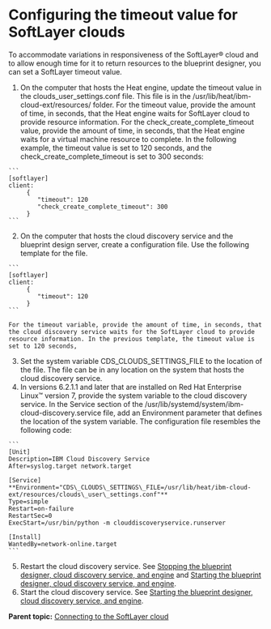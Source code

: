 # Configuring the timeout value for SoftLayer clouds

To accommodate variations in responsiveness of the SoftLayer® cloud and to allow enough time for it to return resources to the blueprint designer, you can set a SoftLayer timeout value.

1.   On the computer that hosts the Heat engine, update the timeout value in the clouds\_user\_settings.conf file. This file is in the /usr/lib/heat/ibm-cloud-ext/resources/ folder. For the timeout value, provide the amount of time, in seconds, that the Heat engine waits for SoftLayer cloud to provide resource information. For the check\_create\_complete\_timeout value, provide the amount of time, in seconds, that the Heat engine waits for a virtual machine resource to complete. In the following example, the timeout value is set to 120 seconds, and the check\_create\_complete\_timeout is set to 300 seconds:

    ```
    [softlayer]
    client:
         {
            "timeout": 120
            "check_create_complete_timeout": 300
         }
    ```

2.   On the computer that hosts the cloud discovery service and the blueprint design server, create a configuration file. Use the following template for the file.

    ```
    [softlayer]
    client:
         {
            "timeout": 120
         }
    ```

    For the timeout variable, provide the amount of time, in seconds, that the cloud discovery service waits for the SoftLayer cloud to provide resource information. In the previous template, the timeout value is set to 120 seconds,

3.   Set the system variable CDS\_CLOUDS\_SETTINGS\_FILE to the location of the file. The file can be in any location on the system that hosts the cloud discovery service.
4.   In versions 6.2.1.1 and later that are installed on Red Hat Enterprise Linux™ version 7, provide the system variable to the cloud discovery service. In the Service section of the /usr/lib/systemd/system/ibm-cloud-discovery.service file, add an Environment parameter that defines the location of the system variable. The configuration file resembles the following code:

    ```
    [Unit]
    Description=IBM Cloud Discovery Service
    After=syslog.target network.target
    
    [Service]
    **Environment="CDS\_CLOUDS\_SETTINGS\_FILE=/usr/lib/heat/ibm-cloud-ext/resources/clouds\_user\_settings.conf"**
    Type=simple
    Restart=on-failure
    RestartSec=0
    ExecStart=/usr/bin/python -m clouddiscoveryservice.runserver
    
    [Install]
    WantedBy=network-online.target 
    ```

5.   Restart the cloud discovery service. See [Stopping the blueprint designer, cloud discovery service, and engine](../../com.ibm.udeploy.doc/topics/../../com.ibm.udeploy.install.doc/topics/stop_patterns.md) and [Starting the blueprint designer, cloud discovery service, and engine](../../com.ibm.udeploy.doc/topics/../../com.ibm.udeploy.install.doc/topics/start_patterns.md).
6.   Start the cloud discovery service. See [Starting the blueprint designer, cloud discovery service, and engine](../../com.ibm.udeploy.install.doc/topics/start_patterns.md).

**Parent topic:** [Connecting to the SoftLayer cloud](../../com.ibm.edt.doc/topics/cloud_connect_softlayer.md)

